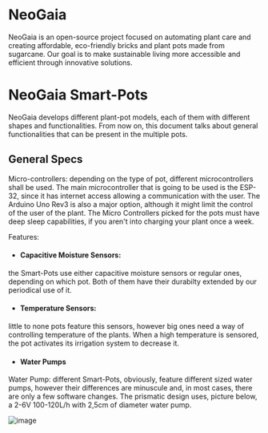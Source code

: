 # NeoGaia
NeoGaia is an open-source project focused on automating plant care and creating affordable, eco-friendly bricks and plant pots made from sugarcane. Our goal is to make sustainable living more accessible and efficient through innovative solutions.

# NeoGaia Smart-Pots 
NeoGaia develops different plant-pot models, each of them with different shapes and functionalities.
From now on, this document talks about general functionalities that can be present in the multiple pots.

## General Specs
Micro-controllers: depending on the type of pot, different microcontrollers shall be used. The main microcontroller that is going to be used is the ESP-32, since it
has internet access allowing a communication with the user. The Arduino Uno Rev3 is also a major option, although it might limit the control of the user of the plant.
The Micro Controllers picked for the pots must have deep sleep capabilities, if you aren't into charging your plant once a week.

Features:  
 - #### Capacitive Moisture Sensors:
the Smart-Pots use either capacitive moisture sensors or regular ones, depending on which pot. Both of them have their durabilty extended by our periodical use of it.
 - #### Temperature Sensors: 
little to none pots feature this sensors, however big ones need a way of controlling temperature of the plants. When a high temperature is sensored, the pot activates its irrigation system to decrease it.
 - #### Water Pumps
Water Pump: different Smart-Pots, obviously, feature different sized water pumps, however their differences are minuscule and, in most cases, there are only a few software changes.  The prismatic design uses, picture below, a 2-6V 100-120L/h with 2,5cm of diameter water pump.

![image][imagem bomba]


[imagem bomba]: https://github.com/user-attachments/assets/d9cf12df-7039-481f-99fc-f1103f39b274
